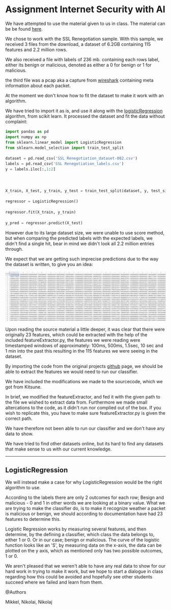 # Assignment Internet Security with AI


We have attempted to use the material given to us in class. The material can be be found [here](https://archive.ics.uci.edu/ml/datasets/Kitsune+Network+Attack+Dataset#).

We chose to work with the SSL Renegotiation sample. With this sample, we received 3 files from the download, a dataset of 6.2GB containing 115 features and 2.2 million rows.

We also received a file with labels of 236 mb. containing each rows label, either its benign or malicious, denoted as either a 0 for benign or 1 for malicious.

the third file was a pcap aka a capture from [wireshark](https://www.wireshark.org/) containing meta information about each packet.

At the moment we don't know how to fit the dataset to make it work with an algorithm. 

We have tried to import it as is, and use it along with the [logisticRegression](https://scikit-learn.org/stable/modules/generated/sklearn.linear_model.LogisticRegression.html) algorithm, from scikit learn. It processed the dataset and fit the data without complaint:

```python
import pandas as pd
import numpy as np
from sklearn.linear_model import LogisticRegression
from sklearn.model_selection import train_test_split

dataset = pd.read_csv('SSL Renegotiation_dataset-002.csv') 
labels = pd.read_csv('SSL Renegotiation_labels.csv')
y = labels.iloc[:,1:2]



X_train, X_test, y_train, y_test = train_test_split(dataset, y, test_size = 0.2, random_state = 0)

regressor = LogisticRegression()

regressor.fit(X_train, y_train)

y_pred = regressor.predict(X_test)

```

However due to its large dataset size, we were unable to use score method, but when comparing the predicted labels with the expected labels, we didn't find a single hit, bear in mind we didn't look all 2.2 million entries through.

We expect that we are getting such imprecise predictions due to the way the dataset is written, to give you an idea:

![](/images/dataset-snippet.png)

Upon reading the source material a little deeper, it was clear that there were originally 23 features, which could be extracted with the help of the included featureExtractor.py, the features we were reading were timestamped windows of approximately: 100ms, 500ms, 1.5sec, 10 sec and 1 min into the past this resulting in the 115 features we were seeing in the dataset.

By importing the code from the original projects [github](https://github.com/ymirsky/Kitsune-py) page, we should be able to extract the features we would need to run our classifier.

We have included the modifications we made to the sourcecode, which we got from Kitsune.

In brief, we modified the featureExtractor, and fed it with the given path to the file we wished to extract data from.
Furthermore we made small altercations to the code, as it didn't run nor complied out of the box.
If you wish to replicate this, you have to make sure featureExtractor.py is given the correct path.

We have therefore not been able to run our classifier and we don't have any data to show.

We have tried to find other datasets online, but its hard to find any datasets that make sense to us with our current knowledge.

***
## LogisticRegression

We will instead make a case for why LogisticRegression would be the right algorithm to use.


According to the labels there are only 2 outcomes for each row; Besign and malicious - 0 and 1 in other words we are looking at a binary value.
What we are trying to make the classifier do, is to make it recognize weather a packet is malicious or benign, we should according to documentation have had 23 features to determine this.

Logistic Regression works by measuring several features, and then determine, by the defining a classifier, which class the data belongs to, either 1 or 0. Or in our case; benign or malicious. The curve of the logistic function looks like an 'S', by measuring data on the x-axis, the data can be plotted on the y axis, which as mentioned only has two possible outcomes, 1 or 0.


We aren't pleased that we weren't able to have any real data to show for our hard work in trying to make it work, but we hope to start a dialogue in class regarding how this could be avoided and hopefully see other students succeed where we failed and learn from them.

@Authors

Mikkel, Nikolai, Nikolaj
